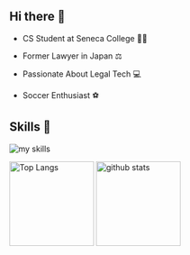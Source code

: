 ## Hi there 👋

- CS Student at Seneca College 🧑‍💻

- Former Lawyer in Japan ⚖️ 

- Passionate About Legal Tech 💻 

- Soccer Enthusiast ⚽




## Skills 🌱
<img alt="my skills" src="https://skillicons.dev/icons?theme=dark&perline=7&i=html,css,bootstrap,js,nodejs,c,cpp,linux,ubuntu,bash,git,github "/>





<p align="left"> 
  <img alt="Top Langs" height="150px" src="https://github-readme-stats.vercel.app/api/top-langs/?username=Seongok93&layout=compact&show_icons=true&theme=tokyonight" />
  <img alt="github stats" height="150px" src="https://github-readme-stats.vercel.app/api?username=Seongok93&theme=tokyonight&show_icons=ture" />
</p>

